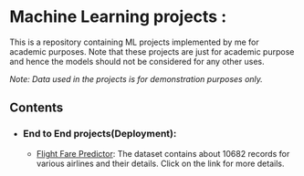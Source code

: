 # Machine Learning projects : 
This is a repository containing ML projects implemented by me for academic purposes. Note that these projects are just for academic purpose and hence the models should not be considered for any other uses.

_Note: Data used in the projects is for demonstration purposes only._

## Contents

- ### End to End projects(Deployment):

	- [Flight Fare Predictor](https://github.com/Pratik872/ML/tree/main/E2E%20Project/FlightFarePredictor): The dataset contains about 10682 records for various airlines and their details. Click on the link for more details.

